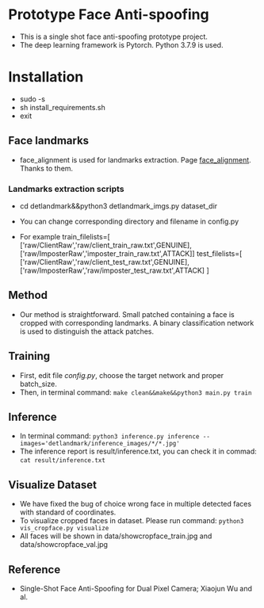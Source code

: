 # Prototype Face Anti-spoofing
- This is a single shot face anti-spoofing prototype project.
- The deep learning framework is Pytorch. Python 3.7.9 is used.
# Installation
- sudo -s
- sh install_requirements.sh
- exit
## Face landmarks
- face_alignment is used for landmarks extraction. Page [face_alignment](https://github.com/1adrianb/face-alignment). Thanks to them.
### Landmarks extraction scripts
- cd detlandmark&&python3 detlandmark_imgs.py dataset_dir

- You can change corresponding directory and filename in config.py
- For example train_filelists=[
      ['raw/ClientRaw','raw/client_train_raw.txt',GENUINE],
      ['raw/ImposterRaw','imposter_train_raw.txt',ATTACK]]
     test_filelists=[
      ['raw/ClientRaw','raw/client_test_raw.txt',GENUINE],
      ['raw/ImposterRaw','raw/imposter_test_raw.txt',ATTACK]
      ]
## Method
- Our method is straightforward. Small patched containing a face is cropped with corresponding landmarks. A binary classification network is used to distinguish the attack patches.

## Training
- First, edit file *config.py*, choose the target network and proper batch_size.
- Then, in terminal command: `make clean&&make&&python3 main.py train`
## Inference
- In terminal command: `python3 inference.py inference --images='detlandmark/inference_images/*/*.jpg'`
- The inference report is result/inference.txt, you can check it in commad: `cat result/inference.txt`
## Visualize Dataset
- We have fixed the bug of choice wrong face in multiple detected faces with standard of coordinates. 
- To visualize cropped faces in dataset. Please run command: `python3 vis_cropface.py visualize`
- All faces will be shown in data/showcropface_train.jpg and data/showcropface_val.jpg

## Reference
- Single-Shot Face Anti-Spoofing for Dual Pixel Camera; Xiaojun Wu and al.